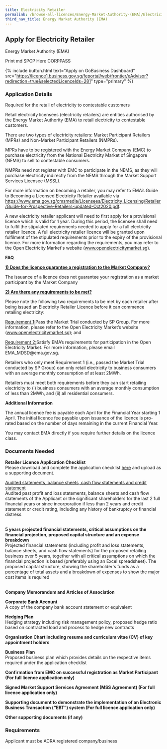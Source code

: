 ```yaml
---
title: Electricity Retailer
permalink: /browse-all-licences/Energy-Market-Authority-(EMA)/Electricity-Retailer
third_nav_title: Energy Market Authority (EMA)
---
```


## Apply for Electricity Retailer

Energy Market Authority (EMA)

Print md SPCP Here CORPPASS

{% include button.html text="Apply on GoBusiness Dashboard" src="https://licence1.business.gov.sg/feportal/web/frontier/eAdvisor?redirection=true&selectedLicenceIds=281" type="primary" %}

### Application Details

<p>Required for the retail of electricity to contestable customers</p>
<p>Retail electricity licensees (electricity retailers) are entities authorised by the Energy Market Authority (EMA) to retail electricity to contestable customers.</p>
<p>There are two types of electricity retailers: Market Participant Retailers (MPRs) and Non-Market Participant Retailers (NMPRs).</p>
<p>MPRs have to be registered with the Energy Market Company (EMC) to purchase electricity from the National Electricity Market of Singapore (NEMS) to sell to contestable consumers.</p>
<p>NMPRs need not register with EMC to participate in the NEMS, as they will purchase electricity indirectly from the NEMS through the Market Support Services Licensee (MSSL).</p>
<p>For more information on becoming a retailer, you may refer to EMA&rsquo;s Guide to Becoming a Licensed Electricity Retailer available via <a href="https://www.ema.gov.sg/cmsmedia/Licensees/Electricity_Licensing/Retailer/Guide-for-Prospective-Retailers-updated-Oct2020.pdf" target="_blank" rel="noopener">https://www.ema.gov.sg/cmsmedia/Licensees/Electricity_Licensing/Retailer/Guide-for-Prospective-Retailers-updated-Oct2020.pdf</a>.</p>
<p>A new electricity retailer applicant will need to first apply for a provisional licence which is valid for 1 year. During this period, the licensee shall need to fulfil the stipulated requirements needed to apply for a full electricity retailer licence. A full electricity retailer licence will be granted upon fulfilment of the stipulated requirements prior to the expiry of the provisional licence. For more information regarding the requirements, you may refer to the Open Electricity Market's website (<a href="https://www.openelectricitymarket.sg/" target="_blank" rel="noopener">www.openelectricitymarket.sg</a>).</p>
<p><strong>FAQ</strong></p>
<p><u><strong>1) Does the licence guarantee a registration to the Market Company?</strong></u></p>
<p>The issuance of a licence does not guarantee your registration as a market participant by the Market Company</p>
<p><u><strong>2) Are there any requirements to be met?</strong></u></p>
<p>Please note the following two requirements to be met by each retailer after being issued an Electricity Retailer Licence before it can commence retailing electricity:</p>
<p><u>Requirement 1:</u>Pass the Market Trial conducted by SP Group. For more information, please refer to the Open Electricity Market&rsquo;s website (<a href="https://www.openelectricitymarket.sg/" target="_blank" rel="noopener">www.openelectricitymarket.sg</a>); and</p>
<p><u>Requirement 2:</u>Satisfy EMA&rsquo;s requirements for participation in the Open Electricity Market. For more information, please email EMA_MDSD@ema.gov.sg.</p>
<p>Retailers who only meet Requirement 1 (i.e., passed the Market Trial conducted by SP Group) can only retail electricity to business consumers with an average monthly consumption of at least 2MWh.</p>
<p>Retailers must meet both requirements before they can start retailing electricity to (i) business consumers with an average monthly consumption of less than 2MWh, and (ii) all residential consumers.</p>

**Additional Information**

<p>The annual licence fee is payable each April for the Financial Year starting 1 April. The initial licence fee payable upon issuance of the licence is pro-rated based on the number of days remaining in the current Financial Year.</p>
<p>You may contact EMA directly if you require further details on the licence class.</p>

### Documents Needed

<p><strong>Retailer Licence Application Checklist</strong><br />Please download and complete the application checklist <a href="https://licence1.business.gov.sg/feportal/documents/13101/0/EMA_ER_CHECK_LIST_APPLY/23bfa47c-f8aa-4519-8dc2-5312c4684c2c">here</a> and upload as a supporting document.</p>
<p><span style="text-decoration: underline;">Audited statements, balance sheets, cash flow statements and credit statement</span><br />Audited past profit and loss statements, balance sheets and cash flow statements of the Applicant or the significant shareholders for the last 2 full financial years or since incorporation if less than 2 years and credit statement or credit rating, including any history of bankruptcy or financial distress</p>
<p><br /><strong>5 years projected financial statements, critical assumptions on the financial projection, proposed capital structure and an expense breakdown</strong><br />Projected financial statements (including profit and loss statements, balance sheets, and cash flow statements) for the proposed retailing business over 5 years, together with all critical assumptions on which the financial projection is based (preferably using an Excel spreadsheet). The proposed capital structure, showing the shareholder's funds as a percentage of total assets and a breakdown of expenses to show the major cost items is required</p>
<p><br /><strong>Company Memorandum and Articles of Association</strong></p>
<p><strong>Corporate Bank Account</strong><br />A copy of the company bank account statement or equivalent</p>
<p><strong>Hedging Plan</strong><br />Hedging strategy including risk management policy, proposed hedge ratio based on contracted load and process to hedge new contracts</p>
<p><strong>Organisation Chart including resume and curriculum vitae (CV) of key appointment holders</strong></p>
<p><strong>Business Plan</strong><br />Proposed business plan which provides details on the respective items required under the application checklist</p>
<p><strong>Confirmation from EMC on successful registration as Market Participant (For full licence application only)</strong></p>
<p><strong>Signed Market Support Services Agreement (MSS Agreement) (For full licence application only)</strong></p>
<p><strong>Supporting document to demonstrate the implementation of an Electronic Business Transaction (&ldquo;EBT&rdquo;) system (For full licence application only)</strong></p>
<p><strong>Other supporting documents (if any)</strong></p>

### Requirements

Applicant must be ACRA registered company/business

